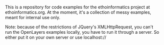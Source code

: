 This is a repository for code examples for the ethoinformatics project at ethoinformatics.org. At the moment, it's a collection of messy examples, meant for internal use only.

Note: because of the restrictions of JQuery's XMLHttpRequest, you can't run the OpenLayers examples locally, you have to run it through a server. So either put it on your own server or use localhost://